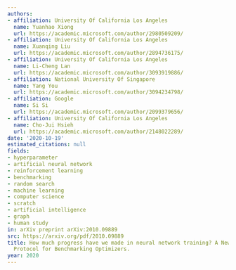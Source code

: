 ```yaml
---
authors:
- affiliation: University Of California Los Angeles
  name: Yuanhao Xiong
  url: https://academic.microsoft.com/author/2980509209/
- affiliation: University Of California Los Angeles
  name: Xuanqing Liu
  url: https://academic.microsoft.com/author/2894736175/
- affiliation: University Of California Los Angeles
  name: Li-Cheng Lan
  url: https://academic.microsoft.com/author/3093919886/
- affiliation: National University Of Singapore
  name: Yang You
  url: https://academic.microsoft.com/author/3094234798/
- affiliation: Google
  name: Si Si
  url: https://academic.microsoft.com/author/2099379656/
- affiliation: University Of California Los Angeles
  name: Cho-Jui Hsieh
  url: https://academic.microsoft.com/author/2148022289/
date: '2020-10-19'
estimated_citations: null
fields:
- hyperparameter
- artificial neural network
- reinforcement learning
- benchmarking
- random search
- machine learning
- computer science
- scratch
- artificial intelligence
- graph
- human study
in: arXiv preprint arXiv:2010.09889
src: https://arxiv.org/pdf/2010.09889
title: How much progress have we made in neural network training? A New Evaluation
  Protocol for Benchmarking Optimizers.
year: 2020
---
```

